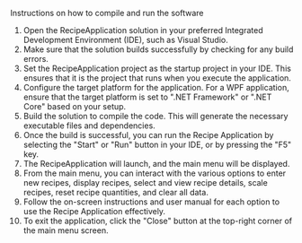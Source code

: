 Instructions on how to compile and run the software

1. Open the RecipeApplication solution in your preferred Integrated Development Environment (IDE), such as Visual Studio.
2. Make sure that the solution builds successfully by checking for any build errors.
3. Set the RecipeApplication project as the startup project in your IDE. This ensures that it is the project that runs when you execute the application.
4. Configure the target platform for the application. For a WPF application, ensure that the target platform is set to ".NET Framework" or ".NET Core" based on your setup.
5. Build the solution to compile the code. This will generate the necessary executable files and dependencies.
6. Once the build is successful, you can run the Recipe Application by selecting the "Start" or "Run" button in your IDE, or by pressing the "F5" key.
7. The RecipeApplication will launch, and the main menu will be displayed.
8. From the main menu, you can interact with the various options to enter new recipes, display recipes, select and view recipe details, scale recipes, reset recipe quantities, and clear all data.
9. Follow the on-screen instructions and user manual for each option to use the Recipe Application effectively.
10. To exit the application, click the "Close" button at the top-right corner of the main menu screen.

